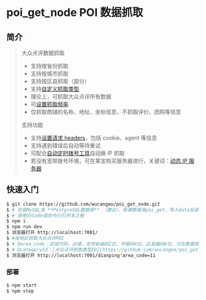 # poi_get_node POI 数据抓取

## 简介

> 大众点评数据抓取
>
> - 支持按省份抓取
> - 支持按城市抓取
> - 支持按区县抓取（部分）
> - 支持[自定义抓取类型](https://github.com/wucangeo/poi_get_node/blob/master/app/utils/types.js)
> - 理论上，可抓取大众点评所有数据
> - 可[设置抓取频率](https://github.com/wucangeo/poi_get_node/blob/master/app/service/dianping.js#L77)
> - 仅抓取商铺的名称、地址、坐标信息，不抓取评价、团购等信息
>
> 支持功能
>
> - 支持[设置请求 headers](https://github.com/wucangeo/poi_get_node/blob/master/app/utils/headers.js)，包括 cookie、agent 等信息
> - 支持遇到错误后自动等待重试
> - 可配合[自动定时拨号工具](https://github.com/qiqi125/huanIP/releases)自动换 IP 抓取
> - 若没有宽带拨号环境，可在某宝购买服务器进行，关键词：[动态 IP 服务器](https://s.taobao.com/search?q=%E5%8A%A8%E6%80%81IP%E6%9C%8D%E5%8A%A1%E5%99%A8)

## 快速入门

<!-- add docs here for user -->

```bash
$ git clone https://github.com/wucangeo/poi_get_node.git
$ # 安装MySQL或 **PostgreSQL数据库** （建议），新建数据库poi_get，导入data目录中SQL文件创建表。
$ # 使用VSCode或命令行打开本工程
$ npm i
$ npm run dev
$ 浏览器打开 http://localhost:7001/
$ #按地区抓取大众点评POI
$ # @area_code：区域代码，必填，支持省编码2位，市编码4位，区县编码6位，可在数据库中查看
$ # @categoryId：[大众点评抓取类型ID](https://github.com/wucangeo/poi_get_node/blob/master/app/utils/types.js)，选填。
$ 浏览器打开 http://localhost:7001/dianping?area_code=11
```

### 部署

```bash
$ npm start
$ npm stop
```

[egg]: https://eggjs.org
